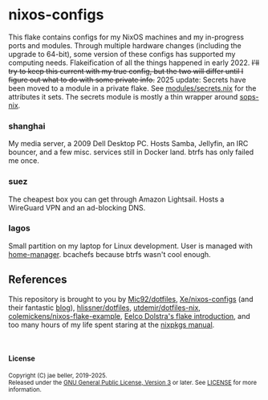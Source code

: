 # nixos-configs

This flake contains configs for my NixOS machines and my in-progress ports and modules. Through multiple hardware changes (including the upgrade to 64-bit), some version of these configs has supported my computing needs. Flakeification of all the things happened in early 2022. ~~I'll try to keep this current with my true config, but the two will differ until I figure out what to do with some private info.~~ 2025 update: Secrets have been moved to a module in a private flake. See [modules/secrets.nix](modules/secrets.nix) for the attributes it sets. The secrets module is mostly a thin wrapper around [sops-nix](https://github.com/Mic92/sops-nix).

### shanghai

My media server, a 2009 Dell Desktop PC. Hosts Samba, Jellyfin, an IRC bouncer, and a few misc. services still in Docker land. btrfs has only failed me once.

### suez

The cheapest box you can get through Amazon Lightsail. Hosts a WireGuard VPN and an ad-blocking DNS.

### lagos

Small partition on my laptop for Linux development. User is managed with [home-manager](https://github.com/nix-community/home-manager). bcachefs because btrfs wasn't cool enough.

## References

This repository is brought to you by [Mic92/dotfiles](https://github.com/Mic92/dotfiles), [Xe/nixos-configs](https://github.com/Xe/nixos-configs) (and their fantastic [blog](https://xeiaso.net/blog)), [hlissner/dotfiles](https://github.com/hlissner/dotfiles), [utdemir/dotfiles-nix](https://github.com/utdemir/dotfiles-nix), [colemickens/nixos-flake-example](https://github.com/colemickens/nixos-flake-example), [Eelco Dolstra's flake introduction](https://www.tweag.io/blog/2020-05-25-flakes/), and too many hours of my life spent staring at the [nixpkgs manual](https://nixos.org/manual/nixpkgs/stable/).

<br />

#### License

<sup>
Copyright (C) jae beller, 2019-2025.
</sup>
<br />
<sup>
Released under the <a href="https://www.gnu.org/licenses/gpl-3.0.txt">GNU General Public License, Version 3</a> or later. See <a href="LICENSE">LICENSE</a> for more information.
</sup>
